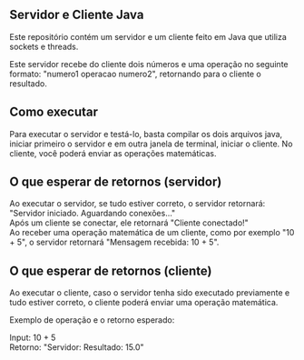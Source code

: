 ## Servidor e Cliente Java

Este repositório contém um servidor e um cliente feito em Java que utiliza sockets e threads.

Este servidor recebe do cliente dois números e uma operação no seguinte formato: "numero1 operacao numero2", retornando para o cliente o resultado.

## Como executar

Para executar o servidor e testá-lo, basta compilar os dois arquivos java, iniciar primeiro o servidor e em outra janela de terminal, iniciar o cliente. No cliente, você poderá enviar as operações matemáticas.

## O que esperar de retornos (servidor)

Ao executar o servidor, se tudo estiver correto, o servidor retornará: "Servidor iniciado. Aguardando conexões..."   
Após um cliente se conectar, ele retornará "Cliente conectado!"   
Ao receber uma operação matemática de um cliente, como por exemplo "10 + 5", o servidor retornará "Mensagem recebida: 10 + 5".

## O que esperar de retornos (cliente)

Ao executar o cliente, caso o servidor tenha sido executado previamente e tudo estiver correto, o cliente poderá enviar uma operação matemática.    

Exemplo de operação e o retorno esperado:

Input: 10 + 5   
Retorno: "Servidor: Resultado: 15.0"
